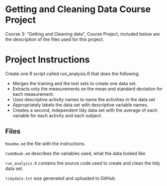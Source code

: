 # Getting and Cleaning Data Course Project

Course 3: "Getting and Cleaning data", Course Project, included below are the description of the files used for this project.

# Project Instructions

Create one R script called run_analysis.R that does the following. 
* Merges the training and the test sets to create one data set.
* Extracts only the measurements on the mean and standard deviation for each measurement. 
* Uses descriptive activity names to name the activities in the data set
* Appropriately labels the data set with descriptive variable names. 
* Creates a second, independent tidy data set with the average of each variable for each activity and each subject.

## Files

`Readme.md` the file with the instructions.

`CodeBook.md` describes the variables used, what the data looked like

`run_analysis.R` contains the source code used to create and clean the tidy data set.

`tidydata.txt` was generated and uploaded to GitHub.
